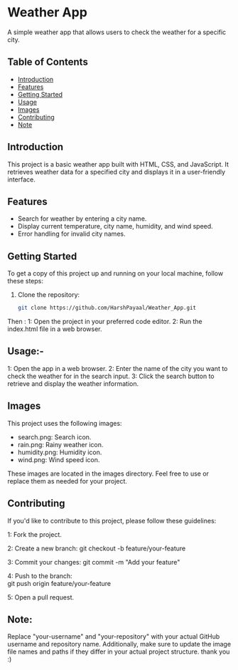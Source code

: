 # Weather App

A simple weather app that allows users to check the weather for a specific city.

## Table of Contents
- [Introduction](#introduction)
- [Features](#features)
- [Getting Started](#getting-started)
- [Usage](#usage)
- [Images](#images)
- [Contributing](#contributing)
- [Note](#Note)

## Introduction

This project is a basic weather app built with HTML, CSS, and JavaScript. It retrieves weather data for a specified city and displays it in a user-friendly interface.

## Features

- Search for weather by entering a city name.
- Display current temperature, city name, humidity, and wind speed.
- Error handling for invalid city names.

## Getting Started

To get a copy of this project up and running on your local machine, follow these steps:

1. Clone the repository:

   ```bash
   git clone https://github.com/HarshPayaal/Weather_App.git
Then :
1: Open the project in your preferred code editor.
2: Run the index.html file in a web browser.

## Usage:-
1: Open the app in a web browser.
2: Enter the name of the city you want to check the weather for in the search input.
3: Click the search button to retrieve and display the weather information.

## Images
This project uses the following images:

- search.png: Search icon.
- rain.png: Rainy weather icon.
- humidity.png: Humidity icon.
- wind.png: Wind speed icon.

These images are located in the images directory. Feel free to use or replace them as needed for your project.

## Contributing
If you'd like to contribute to this project, please follow these guidelines:

1: Fork the project.

2: Create a new branch:
   git checkout -b feature/your-feature
   
3: Commit your changes:
   git commit -m "Add your feature"
   
4: Push to the branch:   
   git push origin feature/your-feature

5: Open a pull request.

## Note: 
Replace "your-username" and "your-repository" with your actual GitHub username and repository name. Additionally, make sure to update the image file names and paths if they differ in your actual project structure.
thank you :)




